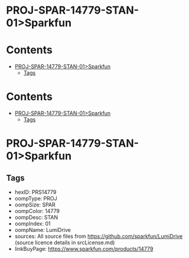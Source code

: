 
PROJ-SPAR-14779-STAN-01>Sparkfun
================================

Contents
========

* [PROJ-SPAR-14779-STAN-01>Sparkfun](#proj-spar-14779-stan-01sparkfun)
	* [Tags](#tags)

Contents
========

* [PROJ-SPAR-14779-STAN-01>Sparkfun](#proj-spar-14779-stan-01sparkfun)
	* [Tags](#tags)

# PROJ-SPAR-14779-STAN-01>Sparkfun

## Tags

- hexID: PRS14779
- oompType: PROJ
- oompSize: SPAR
- oompColor: 14779
- oompDesc: STAN
- oompIndex: 01
- oompName: LumiDrive
- sources: All source files from https://github.com/sparkfun/LumiDrive (source licence details in srcLicense.md)
- linkBuyPage: https://www.sparkfun.com/products/14779
